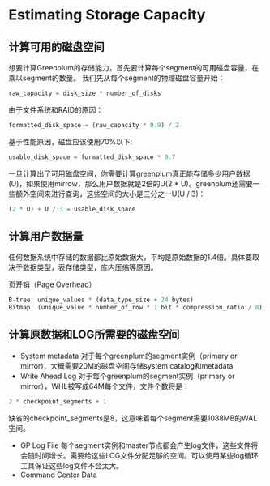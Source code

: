 # Estimating Storage Capacity

## 计算可用的磁盘空间

想要计算Greenplum的存储能力，首先要计算每个segment的可用磁盘容量，在乘以segment的数量。
我们先从每个segment的物理磁盘容量开始：

``` js
raw_capacity = disk_size * number_of_disks
```

由于文件系统和RAID的原因：

``` js
formatted_disk_space = (raw_capacity * 0.9) / 2
```

基于性能原因，磁盘应该使用70%以下:

``` js
usable_disk_space = formatted_disk_space * 0.7
```

一旦计算出了可用磁盘空间，你需要计算greenplum真正能存储多少用户数据(U)，如果使用mirrow，那么用户数据就是2倍的U(2 * U)。greenplum还需要一些额外空间来进行查询，这些空间的大小是三分之一U(U / 3)：

``` js
(2 * U) + U / 3 = usable_disk_space
```

## 计算用户数据量

任何数据系统中存储的数据都比原始数据大，平均是原始数据的1.4倍。具体要取决于数据类型，表存储类型，库内压缩等原因。

页开销（Page Overhead）

``` js
B-tree: unique_values * (data_type_size + 24 bytes)
Bitmap: (unique_value * number_of_row * 1 bit * compression_ratio / 8) + (unique_values * 32)
```

## 计算原数据和LOG所需要的磁盘空间

* System metadata 对于每个greenplum的segment实例（primary or mirror)，大概需要20M的磁盘空间存储system catalog和metadata
* Write Ahead Log 对于每个greenplum的segment实例（primary or mirror），WHL被写成64M每个文件，文件个数将是：

``` js
2 * checkpoint_segments + 1
```

缺省的checkpoint_segments是8，这意味着每个segment需要1088MB的WAL空间。

* GP Log File 每个segment实例和master节点都会产生log文件，这些文件将会随时间增长。需要给这些LOG文件分配足够的空间。可以使用某些log循环工具保证这些log文件不会太大。
* Command Center Data
